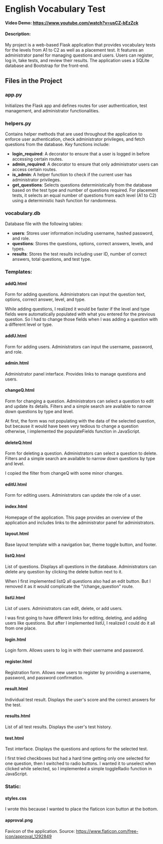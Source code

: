 # English Vocabulary Test
#### Video Demo: https://www.youtube.com/watch?v=usCZ-bEzZck
#### Description:
My project is a web-based Flask application that provides vocabulary tests for the levels from A1 to C2 as well as a placement test.
It features an administrator panel for managing questions and users.
Users can register, log in, take tests, and review their results.
The application uses a SQLite database and Bootstrap for the front-end.

## Files in the Project
### app.py
Initializes the Flask app and defines routes for user authentication, test management, and administrator functionalities.

### helpers.py
Contains helper methods that are used throughout the application to enforce user authentication, check administrator privileges, and fetch questions from the database. Key functions include:
- **login_required**: A decorator to ensure that a user is logged in before accessing certain routes.
- **admin_required**: A decorator to ensure that only administrator users can access certain routes.
- **is_admin**: A helper function to check if the current user has administrator privileges.
- **get_questions**: Selects questions deterministically from the database based on the test type and number of questions required. For placement tests, it selects an equal number of questions from each level (A1 to C2) using a deterministic hash function for randomness.

### vocabulary.db
Database file with the following tables:
- **users**: Stores user information including username, hashed password, and role.
- **questions**: Stores the questions, options, correct answers, levels, and types.
- **results**: Stores the test results including user ID, number of correct answers, total questions, and test type.

### Templates:

#### addQ.html
Form for adding questions. Administrators can input the question text, options, correct answer, level, and type.

While adding questions, I realized it would be faster if the level and type fields were automatically populated with what you entered for the previous question. So I had to change those fields when I was adding a question with a different level or type.

#### addU.html
Form for adding users.
Administrators can input the username, password, and role.

#### admin.html
Administrator panel interface.
Provides links to manage questions and users.

#### changeQ.html
Form for changing a question.
Administrators can select a question to edit and update its details.
Filters and a simple search are available to narrow down questions by type and level.

At first, the form was not populating with the data of the selected question, but because it would have been very tedious to change a question otherwise, I implemented the populateFields function in JavaScript.

#### deleteQ.html
Form for deleting a question.
Administrators can select a question to delete.
Filters and a simple search are available to narrow down questions by type and level.

I copied the filter from changeQ with some minor changes.

#### editU.html
Form for editing users.
Administrators can update the role of a user.

#### index.html
Homepage of the application. This page provides an overview of the application and includes links to the administrator panel for administrators.

#### layout.html
Base layout template with a navigation bar, theme toggle button, and footer.

#### listQ.html
List of questions.
Displays all questions in the database.
Administrators can delete any question by clicking the delete button next to it.

When I first implemented listQ all questions also had an edit button. But I removed it as it would complicate the "/change_question" route. 

#### listU.html
List of users.
Administrators can edit, delete, or add users.

I was first going to have different links for editing, deleting, and adding users like questions. But after I implemented listU, I realized I could do it all from one place.

#### login.html
Login form.
Allows users to log in with their username and password.

#### register.html
Registration form.
Allows new users to register by providing a username, password, and password confirmation.

#### result.html
Individual test result. Displays the user's score and the correct answers for the test.

#### results.html
List of all test results.
Displays the user's test history.

#### test.html
Test interface.
Displays the questions and options for the selected test.

I first tried checkboxes but had a hard time getting only one selected for one question, then I switched to radio buttons. I wanted it to unselect when clicked while selected, so I implemented a simple toggleRadio function in JavaScript.

### Static:

#### styles.css
I wrote this because I wanted to place the flaticon icon button at the bottom.

#### approval.png
Favicon of the application.
Source: https://www.flaticon.com/free-icon/approval_1292849